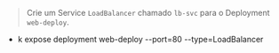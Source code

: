 > Crie um Service `LoadBalancer` chamado `lb-svc` para o Deployment `web-deploy`.
-  k expose deployment web-deploy --port=80 --type=LoadBalancer